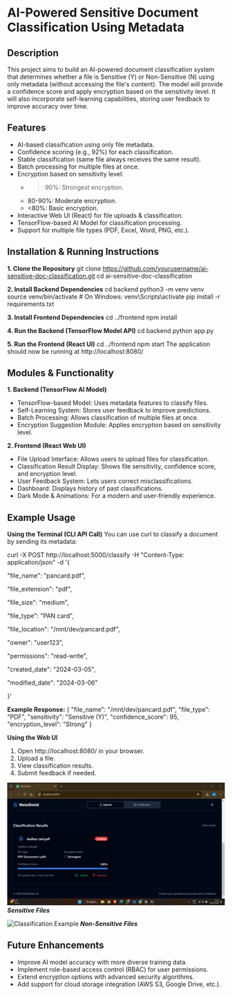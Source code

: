 # AI-Powered Sensitive Document Classification Using Metadata
## Description
This project aims to build an AI-powered document classification system that determines whether a file is Sensitive (Y) or Non-Sensitive (N) using only metadata (without accessing the file's content). The model will provide a confidence score and apply encryption based on the sensitivity level. It will also incorporate self-learning capabilities, storing user feedback to improve accuracy over time.

## Features
* AI-based classification using only file metadata.
* Confidence scoring (e.g., 92%) for each classification.
* Stable classification (same file always receives the same result).
* Batch processing for multiple files at once.
* Encryption based on sensitivity level:
  *	>90%: Strongest encryption.
  * 80-90%: Moderate encryption.
  * <80%: Basic encryption.
* Interactive Web UI (React) for file uploads & classification.
* TensorFlow-based AI Model for classification processing.
* Support for multiple file types (PDF, Excel, Word, PNG, etc.).

## Installation & Running Instructions

**1. Clone the Repository**
git clone https://github.com/yourusername/ai-sensitive-doc-classification.git
cd ai-sensitive-doc-classification

**2. Install Backend Dependencies**
cd backend
python3 -m venv venv
source venv/bin/activate  # On Windows: venv\Scripts\activate
pip install -r requirements.txt

**3. Install Frontend Dependencies**
cd ../frontend
npm install

**4. Run the Backend (TensorFlow Model API)**
cd backend
python app.py

**5. Run the Frontend (React UI)**
cd ../frontend
npm start
The application should now be running at http://localhost:8080/

## Modules & Functionality

**1. Backend (TensorFlow AI Model)**
*	TensorFlow-based Model: Uses metadata features to classify files.
*	Self-Learning System: Stores user feedback to improve predictions.
*	Batch Processing: Allows classification of multiple files at once.
*	Encryption Suggestion Module: Applies encryption based on sensitivity level.

**2. Frontend (React Web UI)**
*	File Upload Interface: Allows users to upload files for classification.
*	Classification Result Display: Shows file sensitivity, confidence score, and encryption level.
*	User Feedback System: Lets users correct misclassifications.
*	Dashboard: Displays history of past classifications.
*	Dark Mode & Animations: For a modern and user-friendly experience.

## Example Usage
**Using the Terminal (CLI API Call)**
You can use curl to classify a document by sending its metadata:

curl -X POST http://localhost:5000/classify -H "Content-Type: application/json" -d '{

"file_name": "pancard.pdf",

"file_extension": "pdf",
  
  "file_size": "medium",
  
  "file_type": "PAN card",
  
  "file_location": "/mnt/dev/pancard.pdf",
  
  "owner": "user123",
  
  "permissions": "read-write",
  
  "created_date": "2024-03-05",
  
  "modified_date": "2024-03-06"
  
}'

**Example Response:**
{
  "file_name": "/mnt/dev/pancard.pdf",
  "file_type": "PDF",
  "sensitivity": "Sensitive (Y)",
  "confidence_score": 95,
  "encryption_level": "Strong"
}

**Using the Web UI**
1.	Open http://localhost:8080/ in your browser.
2.	Upload a file.
3.	View classification results.
4.	Submit feedback if needed.



   ![Classification Example](public/sensitive.png)
***Sensitive Files***


   ![Classification Example](public/nonsensitive.png)
***Non-Sensitive Files***
   

## Future Enhancements
*	Improve AI model accuracy with more diverse training data.
*	Implement role-based access control (RBAC) for user permissions.
*	Extend encryption options with advanced security algorithms.
*	Add support for cloud storage integration (AWS S3, Google Drive, etc.).

